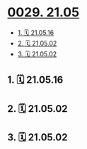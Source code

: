 # [0029. 21.05](https://github.com/Tdahuyou/TNotes.footprints/tree/main/notes/0029.%2021.05)

<!-- region:toc -->

- [1. 🗓 21.05.16](#1--210516)
- [2. 🗓 21.05.02](#2--210502)
- [3. 🗓 21.05.02](#3--210502)

<!-- endregion:toc -->

## 1. 🗓 21.05.16

<Footprints :times="[2021, 5, 16, 16, 21]">
  <template #text-area>
    <p>落枕，一觉醒来！</p>
    <p>霍金同款脖子，你值得拥有。</p>
  </template>
</Footprints>

## 2. 🗓 21.05.02

<Footprints :times="[2021, 5, 2, 17, 50]">
  <template #text-area>
    <p>俩百米冲刺选手</p>
    <p>下公交后</p>
    <p>全程跑</p>
  </template>
  <template #image-list="{ openModal }">
    <img src="https://cdn.jsdelivr.net/gh/Tdahuyou/imgs@main/2025-02-16-13-25-19.png" @click="openModal(0)"/>
    <img src="https://cdn.jsdelivr.net/gh/Tdahuyou/imgs@main/2025-02-16-13-25-24.png" @click="openModal(1)"/>
    <img src="https://cdn.jsdelivr.net/gh/Tdahuyou/imgs@main/2025-02-16-13-25-30.png" @click="openModal(2)"/>
    <img src="https://cdn.jsdelivr.net/gh/Tdahuyou/imgs@main/2025-02-16-13-25-35.png" @click="openModal(3)"/>
  </template>
</Footprints>

## 3. 🗓 21.05.02

<Footprints :times="[2021, 5, 2, 12, 43]">
  <template #text-area>
    <p>这📸 技术，可还行</p>
  </template>
  <template #image-list="{ openModal }">
    <img src="https://cdn.jsdelivr.net/gh/Tdahuyou/imgs@main/2025-02-16-13-26-24.png" @click="openModal(0)"/>
  </template>
</Footprints>
